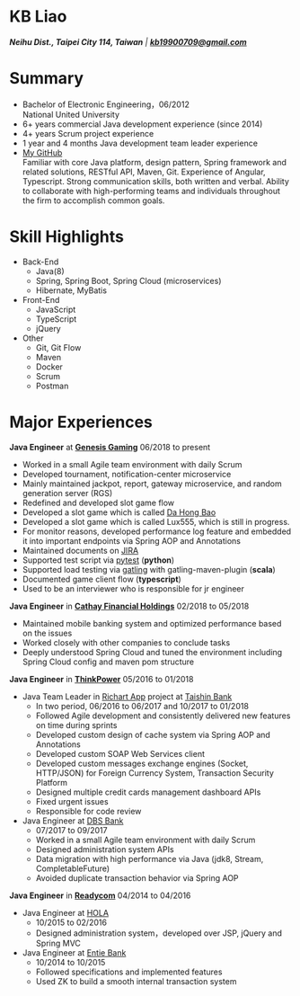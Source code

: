 # **KB** Liao
###### **Neihu Dist., Taipei City 114, Taiwan** | **kb19900709@gmail.com** 

# Summary
- Bachelor of Electronic Engineering，06/2012  
National United University
- 6+ years commercial Java development experience (since 2014) 
- 4+ years Scrum project experience  
- 1 year and 4 months Java development team leader experience  
- [My GitHub](https://github.com/kb19900709)  
Familiar with core Java platform, design pattern, Spring framework and related solutions, RESTful API, Maven, Git. Experience of Angular, Typescript.
Strong communication skills, both written and verbal. Ability to collaborate with high-performing teams and individuals throughout the firm to accomplish common goals.

# Skill Highlights
- Back-End
    - Java(8)
    - Spring, Spring Boot, Spring Cloud (microservices)
    - Hibernate, MyBatis
- Front-End
    - JavaScript
    - TypeScript
    - jQuery
- Other
    - Git, Git Flow
    - Maven
    - Docker
    - Scrum
    - Postman

# Major Experiences
**Java Engineer** at **[Genesis Gaming](http://www.genesis-games.com)** 06/2018 to present
- Worked in a small Agile team environment with daily Scrum
- Developed tournament, notification-center microservice
- Mainly maintained jackpot, report, gateway microservice, and random generation server (RGS)
- Redefined and developed slot game flow
- Developed a slot game which is called [Da Hong Bao](https://www.genesis-games.com/games/da-hong-bao-gold/)
- Developed a slot game which is called Lux555, which is still in progress.
- For monitor reasons, developed performance log feature and embedded it into important endpoints via Spring AOP and Annotations
- Maintained documents on [JIRA](https://www.atlassian.com/software/jira)
- Supported test script via [pytest](http://docs.pytest.org/en/latest/) (**python**)
- Supported load testing via [gatling](https://gatling.io/docs/2.2/) with gatling-maven-plugin (**scala**)
- Documented game client flow (**typescript**)
- Used to be an interviewer who is responsible for jr engineer
  
**Java Engineer** in **[Cathay Financial Holdings](https://www.cathayholdings.com/en/holdings/intro/intro/about)** 02/2018 to 05/2018   
- Maintained mobile banking system and optimized performance based on the issues
- Worked closely with other companies to conclude tasks
- Deeply understood Spring Cloud and tuned the environment including Spring Cloud config and maven pom structure

**Java Engineer** in **[ThinkPower](https://www.thinkpower.info/)** 05/2016 to 01/2018
- Java Team Leader in [Richart App](https://richart.tw/) project at [Taishin Bank](https://mkp.taishinbank.com.tw/s/2020/181201/index.html)
    - In two period, 06/2016 to 06/2017 and 10/2017 to 01/2018
    - Followed Agile development and consistently delivered new features on time during sprints
    - Developed custom design of cache system via Spring AOP and Annotations
    - Developed custom SOAP Web Services client
    - Developed custom messages exchange engines (Socket, HTTP/JSON) for Foreign Currency System, Transaction Security Platform
    - Designed multiple credit cards management dashboard APIs
    - Fixed urgent issues
    - Responsible for code review
- Java Engineer at [DBS Bank](https://www.dbs.com.tw/index/default.page)
    - 07/2017 to 09/2017
    - Worked in a small Agile team environment with daily Scrum
    - Designed administration system APIs
    - Data migration with high performance via Java (jdk8, Stream, CompletableFuture)
    - Avoided duplicate transaction behavior via Spring AOP

**Java Engineer** in **[Readycom](http://www.readycom.com.tw)** 04/2014 to 04/2016
- Java Engineer at [HOLA](https://www.trplus.com.tw/Hola)
    - 10/2015 to 02/2016
    - Designed administration system，developed over JSP, jQuery and Spring MVC
- Java Engineer at [Entie Bank](http://www.entiebank.com.tw/ENGLISH/index.asp)
    - 10/2014 to 10/2015
    - Followed specifications and implemented features
    - Used ZK to build a smooth internal transaction system
